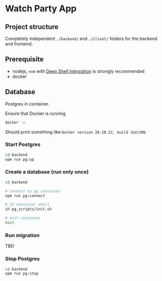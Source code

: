 # Watch Party App

## Project structure

Completely independent `./backend/` and `./client/` folders for the backend and frontend.

## Prerequisite

- nodejs, `nvm` with [Deep Shell Integration](https://github.com/nvm-sh/nvm#deeper-shell-integration) is strongly recommended
- docker

## Database

Postgres in container.

Ensure that Docker is running

```bash
docker -v
```

Should print something like `Docker version 20.10.22, build 3a2c30b`

### Start Postgres

```bash
cd backend
npm run pg:up
```

### Create a database (run only once)

```bash
cd backend

# Connect to pg container
npm run pg:connect

# In container shell
sh pg_scripts/init.sh

# exit container
exit
```

### Run migration

TBD

### Stop Postgres

```bash
cd backend
npm run pg:stop
```
